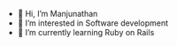 - 👋 Hi, I’m Manjunathan
- 👀 I’m interested in Software development
- 🌱 I’m currently learning Ruby on Rails

<!---
manjunathan-jayakumar/manjunathan-jayakumar is a ✨ special ✨ repository because its `README.md` (this file) appears on your GitHub profile.
You can click the Preview link to take a look at your changes.
--->
